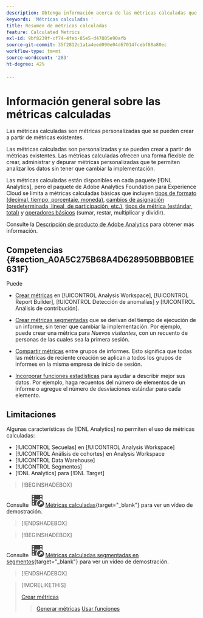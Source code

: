 ```yaml
---
description: Obtenga información acerca de las métricas calculadas que puede crear a partir de métricas existentes.
keywords: 'Métricas calculadas '
title: Resumen de métricas calculadas
feature: Calculated Metrics
exl-id: 9bf8239f-cf74-4feb-85e5-d47805e90afb
source-git-commit: 35f2812c1a1a4eed090e04d67014fcebf88a80ec
workflow-type: tm+mt
source-wordcount: '283'
ht-degree: 42%

---
```


# Información general sobre las métricas calculadas

Las métricas calculadas son métricas personalizadas que se pueden crear a partir de métricas existentes.

Las métricas calculadas son personalizadas y se pueden crear a partir de métricas existentes. Las métricas calculadas ofrecen una forma flexible de crear, administrar y depurar métricas personalizadas que te permiten analizar los datos sin tener que cambiar la implementación.

Las métricas calculadas están disponibles en cada paquete [!DNL Analytics], pero el paquete de Adobe Analytics Foundation para Experience Cloud se limita a métricas calculadas básicas que incluyen [tipos de formato (decimal, tiempo, porcentaje, moneda)](/help/components/c-calcmetrics/c-workflow/cm-workflow/c-build-metrics/cm-build-metrics.md), [cambios de asignación (predeterminada, lineal, de participación, etc.)](/help/components/c-calcmetrics/c-workflow/cm-workflow/c-build-metrics/m-metric-type-alloc.md), [tipos de métrica (estándar, total)](/help/components/c-calcmetrics/c-workflow/cm-workflow/c-build-metrics/m-metric-type-alloc.md) y [operadores básicos](c-workflow/cm-workflow/c-build-metrics/cm-build-metrics.md#operators) (sumar, restar, multiplicar y dividir).


Consulte la [Descripción de producto de Adobe Analytics](https://helpx.adobe.com/es/legal/product-descriptions/adobe-analytics.html) para obtener más información.

<!--
Here is a comparison of calculated metrics and advanced calculated metrics capabilities: 

| [Format types (decimal, time, percent, currency)](/help/components/c-calcmetrics/c-workflow/cm-workflow/c-build-metrics/cm-build-metrics.md)  | ![CheckmarkCircle](/help/assets/icons/CheckmarkCircle.svg)  | ![CheckmarkCircle](/help/assets/icons/CheckmarkCircle.svg)  |
| [Attribution changes (default, linear, participation, etc.)](/help/components/c-calcmetrics/c-workflow/cm-workflow/c-build-metrics/m-metric-type-alloc.md)  | ![CheckmarkCircle](/help/assets/icons/CheckmarkCircle.svg)  | ![CheckmarkCircle](/help/assets/icons/CheckmarkCircle.svg)  |
| [Metric types (standard, total)](/help/components/c-calcmetrics/c-workflow/cm-workflow/c-build-metrics/m-metric-type-alloc.md)  | ![CheckmarkCircle](/help/assets/icons/CheckmarkCircle.svg)  | ![CheckmarkCircle](/help/assets/icons/CheckmarkCircle.svg)  |
|  Basic operators (add, subtract, multiply, divide)  | ![CheckmarkCircle](/help/assets/icons/CheckmarkCircle.svg)  | ![CheckmarkCircle](/help/assets/icons/CheckmarkCircle.svg)  |
| [Apply segments](/help/components/c-calcmetrics/c-workflow/cm-workflow/c-build-metrics/metrics-with-segments.md)  | ![StopCircle](/help/assets/icons/StopCircle.svg)  | Yes  |
| [Basic functions (count, abs value, mean, etc)](/help/components/c-calcmetrics/cm-reference/cm-functions.md)  | No  | Yes  |
| [Advanced functions (regression, if/then, t-score, etc)](/help/components/c-calcmetrics/cm-reference/cm-adv-functions.md)  | No  | Yes  |

-->

## Competencias {#section_A0A5C275B68A4D628950BBB0B1EE631F}

Puede

* [Crear métricas](/help/components/c-calcmetrics/c-workflow/cm-workflow/cm-workflow.md) en [!UICONTROL Analysis Workspace], [!UICONTROL Report Builder], [!UICONTROL Detección de anomalías] y [!UICONTROL Análisis de contribución].
* [Crear métricas segmentadas](/help/components/c-calcmetrics/c-workflow/cm-workflow/c-build-metrics/metrics-with-segments.md) que se derivan del tiempo de ejecución de un informe, sin tener que cambiar la implementación. Por ejemplo, puede crear una métrica para *Nuevos visitantes*, con un recuento de personas de las cuales sea la primera sesión.

* [Compartir métricas](/help/components/c-calcmetrics/c-workflow/cm-workflow/cm-sharing.md) entre grupos de informes. Esto significa que todas las métricas de reciente creación se aplican a todos los grupos de informes en la misma empresa de inicio de sesión.

* [Incorporar funciones estadísticas](/help/components/c-calcmetrics/cm-reference/cm-adv-functions.md) para ayudar a describir mejor sus datos. Por ejemplo, haga recuentos del número de elementos de un informe o agregue el número de desviaciones estándar para cada elemento.

## Limitaciones

Algunas características de [!DNL Analytics] no permiten el uso de métricas calculadas:

* [!UICONTROL Secuelas] en [!UICONTROL Analysis Workspace]
* [!UICONTROL Análisis de cohortes] en Analysis Workspace
* [!UICONTROL Data Warehouse]
* [!UICONTROL Segmentos]
* [!DNL Analytics] para [!DNL Target]


>[!BEGINSHADEBOX]

Consulte ![VideoCheckedOut](/help/assets/icons/VideoCheckedOut.svg) [Métricas calculadas](https://video.tv.adobe.com/v/25407?quality=12&learn=on){target="_blank"} para ver un vídeo de demostración.

>[!ENDSHADEBOX]

>[!BEGINSHADEBOX]

Consulte ![VideoCheckedOut](/help/assets/icons/VideoCheckedOut.svg) [Métricas calculadas segmentadas en segmentos](https://video.tv.adobe.com/v/25409?quality=12&learn=on){target="_blank"} para ver un vídeo de demostración.

>[!ENDSHADEBOX]

<!--

Here is a short overview of the [!UICONTROL Calculated metrics] tools: 

|Tool|Capabilities|
|--- |--- |
| [Calculated metric builder](c-workflow/cm-workflow/c-build-metrics/cm-build-metrics.md)| The capabilities are: <ul><li>Create calculated and advanced calculated metrics using advancmd allocation models.</li><li>Add segments inline to metric formulas</li><li>Compare segments in the same report. For example, compare local visitors vs. international visitors.</li><li>Use statistical functions</li><li>Provide detailed metric descriptions (show what it does, where to use it, where NOT to use it)</li><li>Copy definitions into new metrics</li><li>Provide an inline metric preview</li><li>Set metric polarity, which indicates whether it's good or bad if a given custom event (metric) goes up</li><li>Tag metrics</li></ul>|
|Calculated Metric Manager|<ul><li>Share metrics with others</li<li>Approve and curate metrics</li><li>Organize (tag) your metrics so people can find them</li><li>Delete metrics</li><li>Rename metrics</li></ul>|
|Metric Selector rail|Lets you search for and add/apply metrics to the report. You can also change the  sort order (options are: alphabetical, recommended, frequently used, recently used.) In addition, you can filter on Report Suites to show only metrics created in a specific report suite.  To access this Metric Selector, click the Metrics icon  to the left of a report. |
|API for Calculated Metrics|Part of the Adobe Analytics 2.0 API set.|

-->

>[!MORELIKETHIS]
>
>[Crear métricas](/help/components/c-calcmetrics/c-workflow/cm-workflow/cm-workflow.md)
>>[Generar métricas](/help/components/c-calcmetrics/c-workflow/cm-workflow/c-build-metrics/cm-build-metrics.md)
>>[Usar funciones](/help/components/c-calcmetrics/c-workflow/cm-workflow/c-build-metrics/cm-using-functions.md)
>
